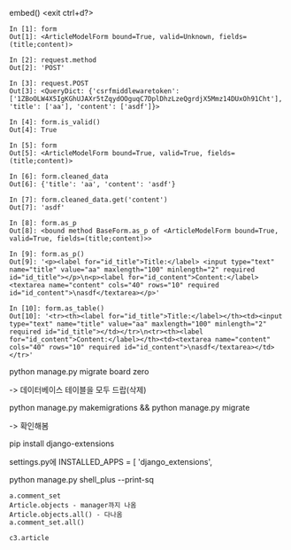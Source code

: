 embed()  <exit ctrl+d?>

```
In [1]: form
Out[1]: <ArticleModelForm bound=True, valid=Unknown, fields=(title;content)>

In [2]: request.method
Out[2]: 'POST'

In [3]: request.POST
Out[3]: <QueryDict: {'csrfmiddlewaretoken': ['1ZBoOLW4X5IgKGhUJAXr5tZqydOOguqC7DplDhzLzeQgrdjX5Mmz14DUxOh91Cht'], 'title': ['aa'], 'content': ['asdf']}>

In [4]: form.is_valid()
Out[4]: True

In [5]: form
Out[5]: <ArticleModelForm bound=True, valid=True, fields=(title;content)>

In [6]: form.cleaned_data
Out[6]: {'title': 'aa', 'content': 'asdf'}

In [7]: form.cleaned_data.get('content')
Out[7]: 'asdf'

In [8]: form.as_p
Out[8]: <bound method BaseForm.as_p of <ArticleModelForm bound=True, valid=True, fields=(title;content)>>

In [9]: form.as_p()
Out[9]: '<p><label for="id_title">Title:</label> <input type="text" name="title" value="aa" maxlength="100" minlength="2" required id="id_title"></p>\n<p><label for="id_content">Content:</label> <textarea name="content" cols="40" rows="10" required id="id_content">\nasdf</textarea></p>'

In [10]: form.as_table()
Out[10]: '<tr><th><label for="id_title">Title:</label></th><td><input type="text" name="title" value="aa" maxlength="100" minlength="2" required id="id_title"></td></tr>\n<tr><th><label for="id_content">Content:</label></th><td><textarea name="content" cols="40" rows="10" required id="id_content">\nasdf</textarea></td></tr>'
```



python manage.py migrate board zero

-> 데이터베이스 테이블을 모두 드랍(삭제)



python manage.py makemigrations && python manage.py migrate

-> 확인해봄



pip install django-extensions

settings.py에 INSTALLED_APPS = [ 'django_extensions',

python manage.py shell_plus --print-sq



```
a.comment_set
Article.objects - manager까지 나옴
Article.objects.all() - 다나옴
a.comment_set.all()

c3.article
```

